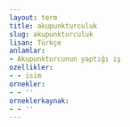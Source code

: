 ```yaml
---
layout: term
title: akupunkturculuk
slug: akupunkturculuk
lisan: Türkçe
anlamlar:
- Akupunkturcunun yaptığı iş
ozellikler:
- - isim
ornekler:
- - ''
orneklerkaynak:
- - ''
---
```

